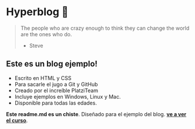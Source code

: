 # Hyperblog 💚

> The people who are crazy enough to think they can change the world are the ones who do.
> - Steve

## Este es un blog ejemplo!
* Escrito en HTML y CSS
* Para sacarle el jugo a Git y GitHub
* Creado por el increíble PlatziTeam
* Incluye ejemplos en Windows, Linux y Mac.
* Disponible para todas las edades.

**Este readme.md es un chiste**.  Diseñado para el ejemplo del blog.  [**ve a ver el curso**](https://platzi.com/cursos/git-github/ "a ver el curso").

